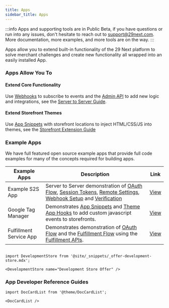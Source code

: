 ```yaml
---
title: Apps
sidebar_title: Apps
---
```


:::info
Apps and supporting tools are in Public Beta, if you have questions or run into any issues, don't hesitate to reach out to support@29next.com. More documentation, more examples, and more tools are on the way.
:::

Apps allow you to extend built-in functionality of the 29 Next platform to solve merchant challenges and create new functionality all wrapped into an easily installed App.

### Apps Allow You To

#### Extend Core Functionality

Use [Webhooks](/webhooks.md) to subscribe to events and the [Admin API](/api/admin/index.md) to add new logic and integrations, see the [Server to Server Guide](/docs/apps/guides/server-to-server-apps/).

#### Extend Storefront Themes
Use [App Snippets](#app-snippets) with storefront locations to inject HTML/CSS/JS into themes, see the [Storefront Extension Guide](/docs/apps/guides/storefront-extension/)

### Example Apps

We have full featured open source example apps that provide full code examples for many of the concepts required for building apps.

| Example Apps | Description | Link |
| ------ | ------ | ----- |
| Example S2S App | Server to Server demonstration of [OAuth Flow](/apps/oauth/index.md), [Session Tokens](/apps/oauth/session-auth.md), [Remote Settings](/apps/settings.md), [Webhook Setup](/webhooks.md) and [Verification](/webhooks.md#verifying-webhook-requests) | [View](https://github.com/29next/example-app) |
| Google Tag Manager | Demonstrates [App Snippets](/apps/snippets.md) and [Theme App Hooks](/apps/snippets.md#locations) to add custom javascript events to storefronts. | [View](https://github.com/29next/google-tag-manager) |
| Fulfillment Service App | Demonstrates demonstration of [OAuth Flow](/apps/oauth/index.md) and the [Fulfillment Flow](/docs/apps/guides/fulfillment-service/#fulfillment-flow-overview) using the [Fulfillment APIs](/docs/api/admin/reference/#tag/fulfillment). | [View](https://github.com/29next/demo-fulfillment-service-app) |


```mdx-code-block

import DevelopmentStore from '@site/_snippets/_offer-development-store.mdx';

<DevelopmentStore name="Development Store Offer" />

```

### App Developer Reference Guides

```mdx-code-block
import DocCardList from '@theme/DocCardList';

<DocCardList />
```
